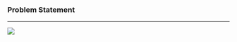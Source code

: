 ### Problem Statement

------------

![](https://raw.githubusercontent.com/shaheemMPM/Hackerrank-Algorithms-Solutions/master/.github/images/7_1.png)
